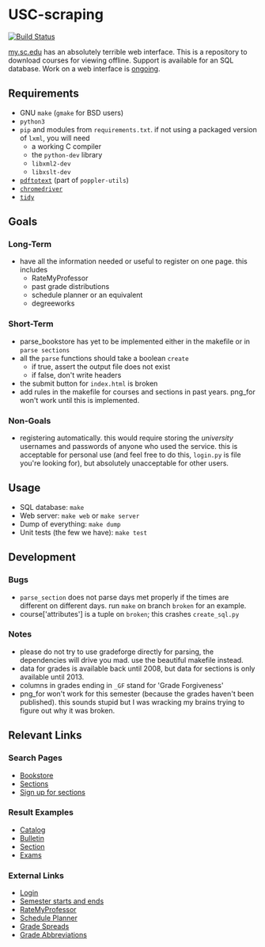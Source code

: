 # USC-scraping
[![Build Status](https://travis-ci.org/jyn514/GradeForge.svg?branch=dev)](https://travis-ci.org/jyn514/GradeForge)

[my.sc.edu](https://ssb.onecarolina.sc.edu/BANP/bwskfcls.P_GetCrse) has an
absolutely terrible web interface. This is a repository to download courses for
viewing offline. Support is available for an SQL database. Work on a web
interface is [ongoing](https://github.com/jyn514/GradeForge/tree/frontend).

## Requirements
- GNU `make` (`gmake` for BSD users)
- `python3`
- `pip` and modules from `requirements.txt`. if not using a packaged version of `lxml`, you will need
	- a working C compiler
	- the `python-dev` library
	- `libxml2-dev`
	- `libxslt-dev`
- [`pdftotext`](https://poppler.freedesktop.org/) (part of `poppler-utils`)
- [`chromedriver`](http://chromedriver.chromium.org/)
- [`tidy`](http://www.html-tidy.org/)

## Goals
### Long-Term
- have all the information needed or useful to register on one page. this includes
	- RateMyProfessor
	- past grade distributions
	- schedule planner or an equivalent
	- degreeworks

### Short-Term
- parse_bookstore has yet to be implemented either in the makefile or in `parse sections`
- all the `parse` functions should take a boolean `create`
	- if true, assert the output file does not exist
	- if false, don't write headers
- the submit button for `index.html` is broken
- add rules in the makefile for courses and sections in past years.
  png_for won't work until this is implemented.

### Non-Goals
- registering automatically. this would require storing the *university*
usernames and passwords of anyone who used the service. this is acceptable
for personal use (and feel free to do this, `login.py` is file you're looking
for), but absolutely unacceptable for other users.


## Usage
- SQL database: `make`
- Web server: `make web` or `make server`
- Dump of everything: `make dump`
- Unit tests (the few we have): `make test`

## Development
### Bugs
- `parse_section` does not parse days met properly if the times are different
on different days. run `make` on branch `broken` for an example.
- course['attributes'] is a tuple on `broken`; this crashes `create_sql.py`

### Notes
- please do not try to use gradeforge directly for parsing,
the dependencies will drive you mad. use the beautiful makefile instead.
- data for grades is available back until 2008, but data for sections is only available until 2013.
- columns in grades ending in `_GF` stand for 'Grade Forgiveness'
- png_for won't work for this semester (because the grades haven't been published).
  this sounds stupid but I was wracking my brains trying to figure out why it was broken.

## Relevant Links
### Search Pages
- [Bookstore](http://sc.bncollege.com/webapp/wcs/stores/servlet/TBWizardView?catalogId=10001&langId=-1&storeId=10052)
- [Sections](https://ssb.onecarolina.sc.edu/BANP/bwckschd.p_disp_dyn_sched)
- [Sign up for sections](https://ssb.onecarolina.sc.edu/BANP/bwskfreg.P_AltPin)

### Result Examples
- [Catalog](https://ssb.onecarolina.sc.edu/BANP/bwckctlg.p_disp_course_detail?cat_term_in=201808&subj_code_in=BADM&crse_numb_in=B210)
- [Bulletin](http://bulletin.sc.edu/preview_course.php?catoid=70&coid=85439)
- [Section](https://ssb.onecarolina.sc.edu/BANP/bwckschd.p_disp_detail_sched?term_in=201808&crn_in=12566)
- [Exams](https://www.sc.edu/about/offices_and_divisions/registrar/final_exams/final-exams-spring-2018.php)

### External Links
- [Login](https://cas.auth.sc.edu/cas/login)
- [Semester starts and ends](https://my.sc.edu/codes/partofterms/list)
- [RateMyProfessor](https://www.ratemyprofessors.com/search.jsp?queryBy=schoolId&schoolID=1309)
- [Schedule Planner](https://sc.collegescheduler.com/entry)
- [Grade Spreads](https://www.sc.edu/about/offices_and_divisions/registrar/toolbox/grade_processing/grade_spreads/index.php)
- [Grade Abbreviations](https://www.sc.edu/about/offices_and_divisions/registrar/transcripts_and_records/grade_point_scale/index.php)
